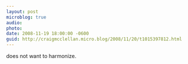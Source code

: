 ```yaml
---
layout: post
microblog: true
audio: 
photo: 
date: 2008-11-19 18:00:00 -0600
guid: http://craigmcclellan.micro.blog/2008/11/20/t1015397812.html
---
```

does not want to harmonize.

